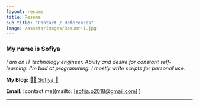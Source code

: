 ```yaml
---
layout: resume
title: Resume
sub_title: "Contact / References"
image: /assets/images/Resumr-1.jpg
---
```


### My name is Sofiya

_I am an IT technology engineer. Ability and desire for constant self-learning. I'm bad at programming. I mostly write scripts for personal use._

**My Blog:** [🌸🐳 Sofiya 👋](https://sofi2025-cpu.github.io/)

**Email:**
[contact me](mailto:
[sofija.p2018@gmail.com]
)
<hr>
<!--
<a id="footer"></a>  
<img src="/assets/images/footer.svg" width="auto" />
-->
